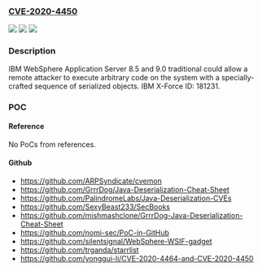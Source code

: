 ### [CVE-2020-4450](https://cve.mitre.org/cgi-bin/cvename.cgi?name=CVE-2020-4450)
![](https://img.shields.io/static/v1?label=Product&message=WebSphere%20Application%20Server&color=blue)
![](https://img.shields.io/static/v1?label=Version&message=n%2Fa&color=blue)
![](https://img.shields.io/static/v1?label=Vulnerability&message=Gain%20Access&color=brighgreen)

### Description

IBM WebSphere Application Server 8.5 and 9.0 traditional could allow a remote attacker to execute arbitrary code on the system with a specially-crafted sequence of serialized objects. IBM X-Force ID: 181231.

### POC

#### Reference
No PoCs from references.

#### Github
- https://github.com/ARPSyndicate/cvemon
- https://github.com/GrrrDog/Java-Deserialization-Cheat-Sheet
- https://github.com/PalindromeLabs/Java-Deserialization-CVEs
- https://github.com/SexyBeast233/SecBooks
- https://github.com/mishmashclone/GrrrDog-Java-Deserialization-Cheat-Sheet
- https://github.com/nomi-sec/PoC-in-GitHub
- https://github.com/silentsignal/WebSphere-WSIF-gadget
- https://github.com/trganda/starrlist
- https://github.com/yonggui-li/CVE-2020-4464-and-CVE-2020-4450

